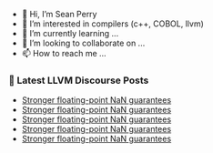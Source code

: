 - 👋 Hi, I’m Sean Perry
- 👀 I’m interested in compilers (c++, COBOL, llvm)
- 🌱 I’m currently learning ...
- 💞️ I’m looking to collaborate on ...
- 📫 How to reach me ...

<!---
s66perry/s66perry is a ✨ special ✨ repository because its `README.md` (this file) appears on your GitHub profile.
You can click the Preview link to take a look at your changes.
--->
### 📕 Latest LLVM Discourse Posts

<!-- DISCOURSE-LLVM:START -->
- [Stronger floating-point NaN guarantees](https://discourse.llvm.org/t/stronger-floating-point-nan-guarantees/72165?page=3#post_42)
- [Stronger floating-point NaN guarantees](https://discourse.llvm.org/t/stronger-floating-point-nan-guarantees/72165?page=3#post_41)
- [Stronger floating-point NaN guarantees](https://discourse.llvm.org/t/stronger-floating-point-nan-guarantees/72165?page=2#post_40)
- [Stronger floating-point NaN guarantees](https://discourse.llvm.org/t/stronger-floating-point-nan-guarantees/72165?page=2#post_39)
- [Stronger floating-point NaN guarantees](https://discourse.llvm.org/t/stronger-floating-point-nan-guarantees/72165?page=2#post_38)
<!-- DISCOURSE-LLVM:END -->
